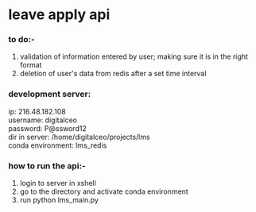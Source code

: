 ﻿# leave apply api

### to do:-
1. validation of information entered by user; making sure it is in the right format
2. deletion of user's data from redis after a set time interval

### development server:
ip: 216.48.182.108    
username: digitalceo     
password: P@ssword12    
dir in server: /home/digitalceo/projects/lms    
conda environment: lms_redis    

### how to run the api:-
1. login to server in xshell
2. go to the directory and activate conda environment
3. run python lms_main.py
